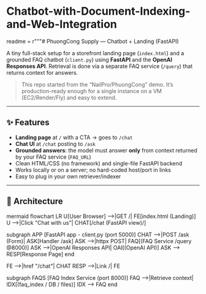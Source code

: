 # Chatbot-with-Document-Indexing-and-Web-Integration
readme = r"""# PhuongCong Supply — Chatbot + Landing (FastAPI)

A tiny full-stack setup for a storefront landing page (`index.html`) and a grounded FAQ chatbot (`client.py`) using **FastAPI** and the **OpenAI Responses API**. Retrieval is done via a separate FAQ service (`/query`) that returns context for answers.

> This repo started from the “NailPro/PhuongCong” demo. It’s production-ready enough for a single instance on a VM (EC2/Render/Fly) and easy to extend.

---

## ✨ Features
- **Landing page** at `/` with a CTA → goes to `/chat`
- **Chat UI** at `/chat` posting to `/ask`
- **Grounded answers**: the model must answer **only** from context returned by your FAQ service (`FAQ_URL`)
- Clean HTML/CSS (no framework) and single-file FastAPI backend
- Works locally or on a server; no hard-coded host/port in links
- Easy to plug in your own retriever/indexer

---

## 🧱 Architecture

mermaid
flowchart LR
  U[User Browser] -->|GET /| FE[index.html (Landing)]
  U -->|Click "Chat with us"| CHAT[/chat (FastAPI view)/]

  subgraph APP [FastAPI app - client.py (port 5000)]
    CHAT -->|POST /ask (Form)| ASK[Handler /ask]
    ASK -->|httpx POST| FAQ[(FAQ Service /query @8000)]
    ASK -->|OpenAI Responses API| OAI[(OpenAI API)]
    ASK --> RESP[Response Page]
  end

  FE -->|href "/chat"| CHAT
  RESP -->|Link /| FE

  subgraph FAQS [FAQ Index Service (port 8000)]
    FAQ -->|Retrieve context| IDX[(faq_index / DB / files)]
    IDX --> FAQ
  end

